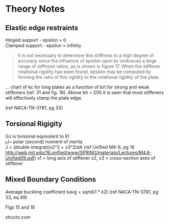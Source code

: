 # Theory Notes

## Elastic edge restraints
Hinged support - epsilon = 0  
Clamped support - epsilon = infinity

> it is not necessary to determine this stiffness to a high degree of accuracy since the influence of epsilon upon kc embraces a large range of stiffness ratios, as is shown in figure 17. When the stiffener rotational rigidity has been found, epsilon may be computed by forming the ratio of this rigidity to the rotational rigidity of the plate. 

... chart of kc for long plates as a function of b/t for strong and weak stiffeners
(ref. 31 and fig. 18). Above bit = 200 it is seen that most stiffeners will effectively clamp the plate edge.

(ref NACA-TN-3781, pg 33)

## Torsional Rigigity
GJ is torsional equivalent to EI  
jJ~ polar (second) moment of inertia  
J = (double integral)(x2^2 + x3^2)dA (ref Unified M4-6, pg 18 http://web.mit.edu/16.unified/www/SPRING/materials/Lectures/M4.6-Unified09.pdf)
x1 = long axis of stiffener
x2, x3 = cross-section axes of stiffener

## Mixed Boundary Conditions
Average buckling coefficient kavg = sqrt(k1 * k2) (ref NACA-TN-3781, pg 33, eq 49)

Figs 15 and 16

structx.com